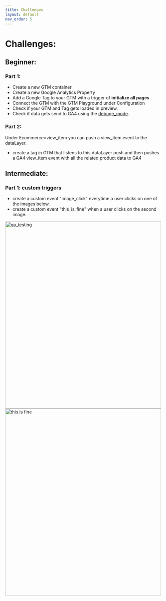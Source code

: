 ```yaml
---
title: Challenges
layout: default
nav_order: 5
---
```


# Challenges:

## Beginner:

### Part 1:
- Create a new GTM container
- Create a new Google Analytics Property
- Add a Google Tag to your GTM with a trigger of **initialize all pages**
- Connect the GTM with the GTM Playground under Configuration
- Check if your GTM and Tag gets loaded in preview.
- Check if data gets send to GA4 using the [debuge_mode](https://support.google.com/analytics/answer/7201382?hl=en#zippy=%2Cgoogle-tag-manager).

### Part 2:
Under Ecommerce>view_item you can push a view_item event to the dataLayer.

- create a tag in GTM that listens to this dataLayer push and then pushes a GA4 view_item event with all the related product data to GA4

## Intermediate:

### Part 1: custom triggers

- create a custom event "image_click" everytime a user clicks on one of the images below.
- create a custom event "this_is_fine" when a user clicks on the second image.

<img src="../../assets/images/qa.jpg" alt="qa_testing" width="500" height="600">
<img src="../../assets/images/this_is_fine.webp" id="thisisfine" alt="this is fine" width="500" height="600">


<script src="{{ site.baseurl }}{% link assets/js/load_gtm.js %}"> </script>
<script src="{{ site.baseurl }}{% link assets/js/datalayer.js %}"> </script>